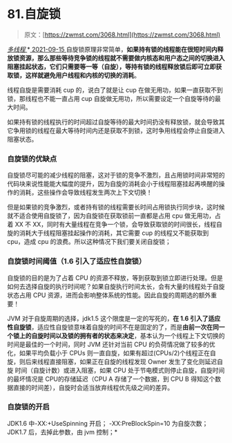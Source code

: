 <!--yml
category: 未分类
date: 0001-01-01 00:00:00
--->

# 81.自旋锁

> 原文：[https://zwmst.com/3068.html](https://zwmst.com/3068.html)

   [ *多线程* ](https://zwmst.com/%e5%a4%9a%e7%ba%bf%e7%a8%8b)*[ <time datetime="2021-09-15T23:33:16+08:00"> 2021-09-15 </time> ](https://zwmst.com/3068.html)  自旋锁原理非常简单，**如果持有锁的线程能在很短时间内释放锁资源，那么那些等待竞争锁的线程就不需要做内核态和用户态之间的切换进入阻塞挂起状态，它们只需要等一等（自旋），等持有锁的线程释放锁后即可立即获取锁，这样就避免用户线程和内核的切换的消耗**。

线程自旋是需要消耗 cup 的，说白了就是让 cup 在做无用功，如果一直获取不到锁，那线程也不能一直占用 cup 自旋做无用功，所以需要设定一个自旋等待的最大时间。

如果持有锁的线程执行的时间超过自旋等待的最大时间扔没有释放锁，就会导致其它争用锁的线程在最大等待时间内还是获取不到锁，这时争用线程会停止自旋进入阻塞状态。

### 自旋锁的优缺点

自旋锁尽可能的减少线程的阻塞，这对于锁的竞争不激烈，且占用锁时间非常短的代码块来说性能能大幅度的提升，因为自旋的消耗会小于线程阻塞挂起再唤醒的操作的消耗，这些操作会导致线程发生两次上下文切换！

但是如果锁的竞争激烈，或者持有锁的线程需要长时间占用锁执行同步块，这时候就不适合使用自旋锁了，因为自旋锁在获取锁前一直都是占用 cpu 做无用功，占着 XX 不 XX，同时有大量线程在竞争一个锁，会导致获取锁的时间很长，线程自旋的消耗大于线程阻塞挂起操作的消耗，其它需要 cup 的线程又不能获取到 cpu，造成 cpu 的浪费。所以这种情况下我们要关闭自旋锁；

### 自旋锁时间阈值（1.6 引入了适应性自旋锁）

自旋锁的目的是为了占着 CPU 的资源不释放，等到获取到锁立即进行处理。但是如何去选择自旋的执行时间呢？如果自旋执行时间太长，会有大量的线程处于自旋状态占用 CPU 资源，进而会影响整体系统的性能。因此自旋的周期选的额外重要！

JVM 对于自旋周期的选择，jdk1.5 这个限度是一定的写死的，**在 1.6 引入了适应性自旋锁**，适应性自旋锁意味着自旋的时间不在是固定的了，而是**由前一次在同一个锁上的自旋时间以及锁的拥有者的状态来决定**，基本认为一个线程上下文切换的时间是最佳的一个时间，同时 JVM 还针对当前 CPU 的负荷情况做了较多的优化，如果平均负载小于 CPUs 则一直自旋，如果有超过(CPUs/2)个线程正在自旋，则后来线程直接阻塞，如果正在自旋的线程发现 Owner 发生了变化则延迟自旋
时间（自旋计数）或进入阻塞，如果 CPU 处于节电模式则停止自旋，自旋时间的最坏情况是 CPU的存储延迟（CPU A 存储了一个数据，到 CPU B 得知这个数据直接的时间差），自旋时会适当放弃线程优先级之间的差异。

### 自旋锁的开启

JDK1.6 中-XX:+UseSpinning 开启；
-XX:PreBlockSpin=10 为自旋次数；
JDK1.7 后，去掉此参数，由 jvm 控制；*